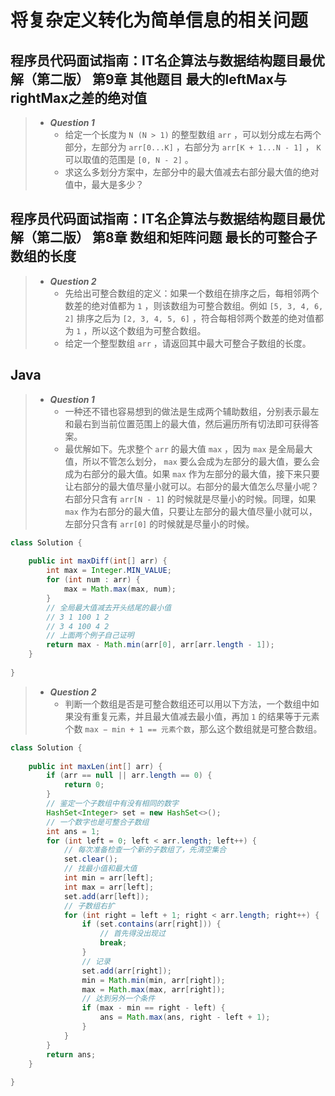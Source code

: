 # 将复杂定义转化为简单信息的相关问题

## 程序员代码面试指南：IT名企算法与数据结构题目最优解（第二版） 第9章 其他题目 最大的leftMax与rightMax之差的绝对值

> - ***Question 1***
>   - 给定一个长度为 `N (N > 1)` 的整型数组 `arr` ，可以划分成左右两个部分，左部分为 `arr[0...K]` ，右部分为 `arr[K + 1...N - 1]` ， `K` 可以取值的范围是 `[0, N - 2]` 。
>   - 求这么多划分方案中，左部分中的最大值减去右部分最大值的绝对值中，最大是多少？

## 程序员代码面试指南：IT名企算法与数据结构题目最优解（第二版） 第8章 数组和矩阵问题 最长的可整合子数组的长度

> - ***Question 2***
>   - 先给出可整合数组的定义：如果一个数组在排序之后，每相邻两个数差的绝对值都为 `1` ，则该数组为可整合数组。例如 `[5, 3, 4, 6, 2]` 排序之后为 `[2, 3, 4, 5, 6]` ，符合每相邻两个数差的绝对值都为 `1` ，所以这个数组为可整合数组。
>   - 给定一个整型数组 `arr` ，请返回其中最大可整合子数组的长度。

## Java

> - ***Question 1***
>   - 一种还不错也容易想到的做法是生成两个辅助数组，分别表示最左和最右到当前位置范围上的最大值，然后遍历所有切法即可获得答案。
>   - 最优解如下。先求整个 `arr` 的最大值 `max` ，因为 `max` 是全局最大值，所以不管怎么划分， `max` 要么会成为左部分的最大值，要么会成为右部分的最大值。如果 `max` 作为左部分的最大值，接下来只要让右部分的最大值尽量小就可以。右部分的最大值怎么尽量小呢？右部分只含有 `arr[N - 1]` 的时候就是尽量小的时候。同理，如果 `max` 作为右部分的最大值，只要让左部分的最大值尽量小就可以，左部分只含有 `arr[0]` 的时候就是尽量小的时候。

```java
class Solution {
    
    public int maxDiff(int[] arr) {
        int max = Integer.MIN_VALUE;
        for (int num : arr) {
            max = Math.max(max, num);
        }
        // 全局最大值减去开头结尾的最小值
        // 3 1 100 1 2
        // 3 4 100 4 2
        // 上面两个例子自己证明
        return max - Math.min(arr[0], arr[arr.length - 1]);
    }
    
}
```

> - ***Question 2***
>   - 判断一个数组是否是可整合数组还可以用以下方法，一个数组中如果没有重复元素，并且最大值减去最小值，再加 `1` 的结果等于元素个数 `max − min + 1 == 元素个数`，那么这个数组就是可整合数组。

```java
class Solution {
    
    public int maxLen(int[] arr) {
        if (arr == null || arr.length == 0) {
            return 0;
        }
        // 鉴定一个子数组中有没有相同的数字
        HashSet<Integer> set = new HashSet<>();
        // 一个数字也是可整合子数组
        int ans = 1;
        for (int left = 0; left < arr.length; left++) {
            // 每次准备检查一个新的子数组了，先清空集合
            set.clear();
            // 找最小值和最大值
            int min = arr[left];
            int max = arr[left];
            set.add(arr[left]);
            // 子数组右扩
            for (int right = left + 1; right < arr.length; right++) {
                if (set.contains(arr[right])) {
                    // 首先得没出现过
                    break;
                }
                // 记录
                set.add(arr[right]);
                min = Math.min(min, arr[right]);
                max = Math.max(max, arr[right]);
                // 达到另外一个条件
                if (max - min == right - left) {
                    ans = Math.max(ans, right - left + 1);
                }
            }
        }
        return ans;
    }
    
}
```
